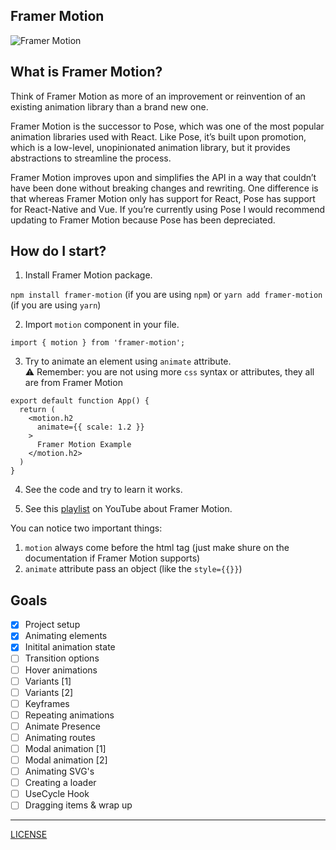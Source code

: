 ## Framer Motion

![Framer Motion](https://repository-images.githubusercontent.com/157846876/70574400-9e6a-11e9-8708-22d4bf4c3322)

## What is Framer Motion?

Think of Framer Motion as more of an improvement or reinvention of an existing animation library than a brand new one.

Framer Motion is the successor to Pose, which was one of the most popular animation libraries used with React. Like Pose, it’s built upon promotion, which is a low-level, unopinionated animation library, but it provides abstractions to streamline the process.

Framer Motion improves upon and simplifies the API in a way that couldn’t have been done without breaking changes and rewriting. One difference is that whereas Framer Motion only has support for React, Pose has support for React-Native and Vue. If you’re currently using Pose I would recommend updating to Framer Motion because Pose has been depreciated.

## How do I start?

1. Install Framer Motion package.

`npm install framer-motion` (if you are using `npm`) or 
`yarn add framer-motion` (if you are using `yarn`)

2. Import `motion` component in your file.

```
import { motion } from 'framer-motion';
```

3. Try to animate an element using `animate` attribute. <br />
⚠️ Remember: you are not using more `css` syntax or attributes, they all are from Framer Motion

```
export default function App() {
  return (
    <motion.h2
      animate={{ scale: 1.2 }}
    >
      Framer Motion Example
    </motion.h2>
  )
}
```

4. See the code and try to learn it works.

5. See this [playlist](https://www.youtube.com/playlist?list=PL4cUxeGkcC9iHDnQfTHEVVceOEBsOf07i) on YouTube about Framer Motion.

You can notice two important things:

1. `motion` always come before the html tag (just make shure on the documentation if Framer Motion supports)
2. `animate` attribute pass an object (like the `style={{}}`)

## Goals

- [X] Project setup
- [X] Animating elements
- [X] Initital animation state
- [ ] Transition options
- [ ] Hover animations
- [ ] Variants [1]
- [ ] Variants [2]
- [ ] Keyframes
- [ ] Repeating animations
- [ ] Animate Presence
- [ ] Animating routes
- [ ] Modal animation [1]
- [ ] Modal animation [2]
- [ ] Animating SVG's
- [ ] Creating a loader
- [ ] UseCycle Hook
- [ ] Dragging items & wrap up

-----

[LICENSE](./LICENSE)

